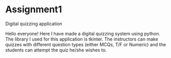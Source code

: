 # Assignment1
Digital quizzing application

Hello everyone!
Here I have made a digital quizzing system using python. The library I used for this application is tkinter. The instructors can make quizzes with different question types (either MCQs, T/F or Numeric) and the students can attempt the quiz he/she wishes to. 
